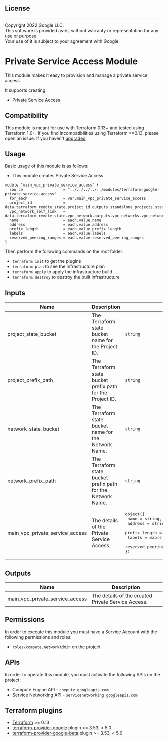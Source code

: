 ## License
---
Copyright 2022 Google LLC.  
This software is provided as-is, without warranty or representation for any use or purpose.  
Your use of it is subject to your agreement with Google.  

# Private Service Access Module

This module makes it easy to provision and manage a private service access.

It supports creating:

- Private Service Access

## Compatibility
This module is meant for use with Terraform 0.13+ and tested using Terraform 1.0+. If you find incompatibilities using Terraform >=0.13, please open an issue.
 If you haven't
[upgraded](https://www.terraform.io/upgrade-guides/0-13.html)

## Usage

Basic usage of this module is as follows:

- This module creates Private Service Access.

```
module "main_vpc_private_service_access" {
  source                  = "../../../../../modules/terraform-google-private-service-access"
  for_each                = var.main_vpc_private_service_access
  project_id              = data.terraform_remote_state.project_id.outputs.standalone_projects.standalone_project_01["project_id"]
  vpc_network_self_link   = data.terraform_remote_state.vpc_network.outputs.vpc_networks.vpc_network_01["network_self_link"]
  name                    = each.value.name
  address                 = each.value.address
  prefix_length           = each.value.prefix_length
  labels                  = each.value.labels
  reserved_peering_ranges = each.value.reserved_peering_ranges
}
```

Then perform the following commands on the root folder:

- `terraform init` to get the plugins
- `terraform plan` to see the infrastructure plan
- `terraform apply` to apply the infrastructure build
- `terraform destroy` to destroy the built infrastructure

## Inputs

| Name | Description | Type | Default | Required |
|------|-------------|------|---------|:--------:|
| project\_state\_bucket | The Terraform state bucket name for the Project ID. | `string` | `""` | yes |
| project\_prefix\_path | The Terraform state bucket prefix path for the Project ID. | `string` | `""` | yes |
| network\_state\_bucket | The Terraform state bucket name for the Network Name. | `string` | `""` | yes |
| network\_prefix\_path | The Terraform state bucket prefix path for the Network Name. | `string` | `""` | yes |
| main\_vpc\_private\_service\_access | The details of the Private Service Access. | <pre>object({<br>    name                    = string,<br>    address                 = string,<br>    prefix_length           = number,<br>    labels                  = map(string),<br>    reserved_peering_ranges = list(string)<br>})</pre> | <pre>{<br>    name                    = ""<br>    address                 = ""<br>    prefix_length           = 16<br>    labels                  = {}<br>    reserved_peering_ranges = []<br>}</pre> | yes |

## Outputs

| Name | Description |
|------|-------------|
| main\_vpc\_private\_service\_access | The details of the created Private Service Access. | 

## Permissions

In order to execute this module you must have a Service Account with the following permissions and roles:

- `roles/compute.networkAdmin` on the project

## APIs

In order to operate this module, you must activate the following APIs on the project:

- Compute Engine API - `compute.googleapis.com`
- Service Networking API - `servicenetworking.googleapis.com`

## Terraform plugins

- [Terraform](https://www.terraform.io/downloads.html) >= 0.13
- [terraform-provider-google](https://github.com/terraform-providers/terraform-provider-google) plugin >= 3.53, < 5.0
- [terraform-provider-google-beta](https://github.com/terraform-providers/terraform-provider-google-beta) plugin >= 3.53, < 5.0